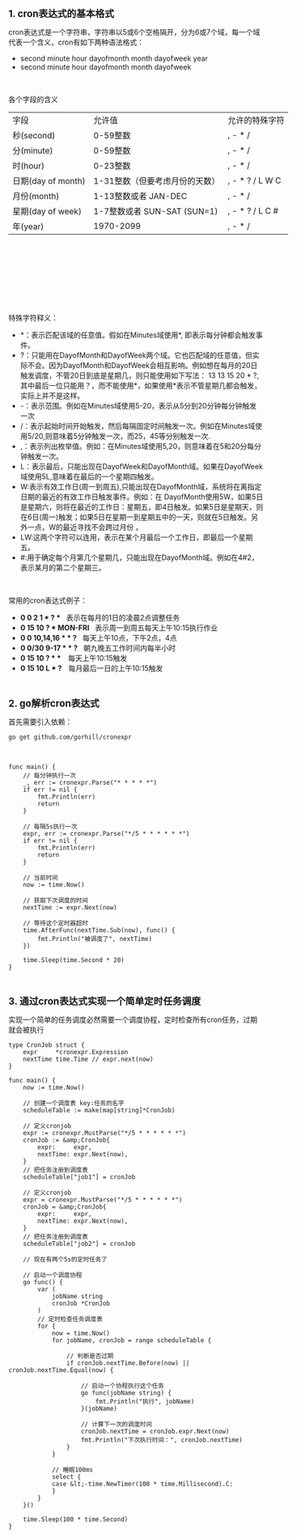 <p>&nbsp;</p>
<p><span style="font-size: 14pt;"><strong>1. cron表达式的基本格式</strong></span></p>
<p>cron表达式是一个字符串，字符串以5或6个空格隔开，分为6或7个域，每一个域代表一个含义，cron有如下两种语法格式：</p>
<ul>
<li>second minute hour dayofmonth month dayofweek year</li>
<li>second minute hour dayofmonth month dayofweek</li>
</ul>
<p>&nbsp;</p>
<p>各个字段的含义</p>
<table style="height: 349px; width: 728px;" border="0" align="center">
<tbody>
<tr>
<td>字段</td>
<td>允许值</td>
<td>允许的特殊字符</td>
</tr>
<tr>
<td>秒(second)</td>
<td>0-59整数</td>
<td>, - * /</td>
</tr>
<tr>
<td>分(minute)</td>
<td>0-59整数</td>
<td>, - * /</td>
</tr>
<tr>
<td>时(hour)</td>
<td>0-23整数</td>
<td>, - * /</td>
</tr>
<tr>
<td>日期(day of month)</td>
<td>1-31整数（但要考虑月份的天数）</td>
<td>, - * ? / L W C&nbsp;</td>
</tr>
<tr>
<td>月份(month)</td>
<td>1-13整数或者 JAN-DEC</td>
<td>, - * /</td>
</tr>
<tr>
<td>星期(day of week)</td>
<td>1-7整数或者 SUN-SAT (SUN=1)</td>
<td>, - * ? / L C #</td>
</tr>
<tr>
<td>年(year)</td>
<td>1970-2099</td>
<td>, - * /</td>
</tr>
</tbody>
</table>
<p>&nbsp;</p>
<p>特殊字符释义：</p>
<ul>
<li>*：表示匹配该域的任意值。假如在Minutes域使用*, 即表示每分钟都会触发事件。</li>
<li>?：只能用在DayofMonth和DayofWeek两个域。它也匹配域的任意值，但实际不会。因为DayofMonth和DayofWeek会相互影响。例如想在每月的20日触发调度，不管20日到底是星期几，则只能使用如下写法： 13 13 15 20 * ?, 其中最后一位只能用？，而不能使用*，如果使用*表示不管星期几都会触发，实际上并不是这样。</li>
<li>-：表示范围。例如在Minutes域使用5-20，表示从5分到20分钟每分钟触发一次&nbsp;</li>
<li>/：表示起始时间开始触发，然后每隔固定时间触发一次。例如在Minutes域使用5/20,则意味着5分钟触发一次，而25，45等分别触发一次.</li>
<li>,：表示列出枚举值。例如：在Minutes域使用5,20，则意味着在5和20分每分钟触发一次。&nbsp;</li>
<li>L：表示最后，只能出现在DayofWeek和DayofMonth域。如果在DayofWeek域使用5L,意味着在最后的一个星期四触发。</li>
<li>W:表示有效工作日(周一到周五),只能出现在DayofMonth域，系统将在离指定日期的最近的有效工作日触发事件。例如：在 DayofMonth使用5W，如果5日是星期六，则将在最近的工作日：星期五，即4日触发。如果5日是星期天，则在6日(周一)触发；如果5日在星期一到星期五中的一天，则就在5日触发。另外一点，W的最近寻找不会跨过月份 。</li>
<li>LW:这两个字符可以连用，表示在某个月最后一个工作日，即最后一个星期五。</li>
<li>#:用于确定每个月第几个星期几，只能出现在DayofMonth域。例如在4#2，表示某月的第二个星期三。</li>
</ul>
<p>&nbsp;</p>
<p>常用的cron表达式例子：</p>
<ul>
<li><strong>0 0 2 1 * ? *</strong>&nbsp;&nbsp;&nbsp;表示在每月的1日的凌晨2点调整任务</li>
<li><strong>0 15 10 ? * MON-FRI&nbsp;</strong>&nbsp; 表示周一到周五每天上午10:15执行作业</li>
<li><strong>0 0 10,14,16 * * ?</strong>&nbsp;&nbsp;&nbsp;每天上午10点，下午2点，4点&nbsp;</li>
<li><strong>0 0/30 9-17 * * ?</strong>&nbsp;&nbsp; 朝九晚五工作时间内每半小时</li>
<li><strong>0 15 10 ? * * &nbsp;</strong>&nbsp;&nbsp;每天上午10:15触发</li>
<li><strong><strong>0 15 10 L * ?&nbsp;</strong>&nbsp; &nbsp;</strong>每月最后一日的上午10:15触发</li>
</ul>
<p>&nbsp;</p>
<p><strong><span style="font-size: 14pt;">2. go解析cron表达式</span></strong></p>
<p>首先需要引入依赖：</p>
<pre class="language-bash"><code>go get github.com/gorhill/cronexpr</code></pre>
<p>&nbsp;</p>

```golang
func main() {
    // 每分钟执行一次
    _, err := cronexpr.Parse("* * * * *")
    if err != nil {
        fmt.Println(err)
        return
    }

    // 每隔5s执行一次
    expr, err := cronexpr.Parse("*/5 * * * * * *")
    if err != nil {
        fmt.Println(err)
        return
    }

    // 当前时间
    now := time.Now()

    // 获取下次调度的时间
    nextTime := expr.Next(now)

    // 等待这个定时器超时
    time.AfterFunc(nextTime.Sub(now), func() {
        fmt.Println("被调度了", nextTime)
    })

    time.Sleep(time.Second * 20)
}
```
<p>&nbsp;</p>
<p><span style="font-size: 14pt;"><strong>3. 通过cron表达式实现一个简单定时任务调度</strong></span></p>
<p>实现一个简单的任务调度必然需要一个调度协程，定时检查所有cron任务，过期就会被执行</p>

```golang
type CronJob struct {
    expr     *cronexpr.Expression
    nextTime time.Time // expr.next(now)
}

func main() {
    now := time.Now()

    // 创建一个调度表 key:任务的名字
    scheduleTable := make(map[string]*CronJob)

    // 定义cronjob
    expr := cronexpr.MustParse("*/5 * * * * * *")
    cronJob := &amp;CronJob{
        expr:     expr,
        nextTime: expr.Next(now),
    }
    // 把任务注册到调度表
    scheduleTable["job1"] = cronJob

    // 定义cronjob
    expr = cronexpr.MustParse("*/5 * * * * * *")
    cronJob = &amp;CronJob{
        expr:     expr,
        nextTime: expr.Next(now),
    }
    // 把任务注册到调度表
    scheduleTable["job2"] = cronJob

    // 现在有两个5s的定时任务了

    // 启动一个调度协程
    go func() {
        var (
            jobName string
            cronJob *CronJob
        )
        // 定时检查任务调度表
        for {
            now = time.Now()
            for jobName, cronJob = range scheduleTable {

                // 判断是否过期
                if cronJob.nextTime.Before(now) || cronJob.nextTime.Equal(now) {

                    // 启动一个协程执行这个任务
                    go func(jobName string) {
                        fmt.Println("执行", jobName)
                    }(jobName)

                    // 计算下一次的调度时间
                    cronJob.nextTime = cronJob.expr.Next(now)
                    fmt.Println("下次执行时间：", cronJob.nextTime)
                }
            }

            // 睡眠100ms
            select {
            case &lt;-time.NewTimer(100 * time.Millisecond).C:
            }
        }
    }()

    time.Sleep(100 * time.Second)
}
```